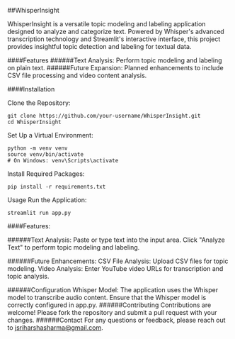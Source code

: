 ##WhisperInsight

WhisperInsight is a versatile topic modeling and labeling application designed to analyze and categorize text. Powered by Whisper's advanced transcription technology and Streamlit's interactive interface, this project provides insightful topic detection and labeling for textual data.

####Features
######Text Analysis: 
Perform topic modeling and labeling on plain text.
######Future Expansion: 
Planned enhancements to include CSV file processing and video content analysis.

####Installation

Clone the Repository:
```
git clone https://github.com/your-username/WhisperInsight.git
cd WhisperInsight
```
Set Up a Virtual Environment:
```
python -m venv venv
source venv/bin/activate
# On Windows: venv\Scripts\activate
```
Install Required Packages:
```
pip install -r requirements.txt
```
Usage
Run the Application:
```
streamlit run app.py
```
####Features:

######Text Analysis:
Paste or type text into the input area.
Click "Analyze Text" to perform topic modeling and labeling.

######Future Enhancements:
CSV File Analysis: Upload CSV files for topic modeling.
Video Analysis: Enter YouTube video URLs for transcription and topic analysis.

######Configuration
Whisper Model: The application uses the Whisper model to transcribe audio content. Ensure that the Whisper model is correctly configured in app.py.
######Contributing
Contributions are welcome! Please fork the repository and submit a pull request with your changes.
######Contact
For any questions or feedback, please reach out to jsriharshasharma@gmail.com.
